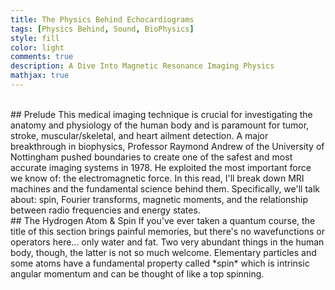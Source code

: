 ```yaml
---
title: The Physics Behind Echocardiograms
tags: [Physics Behind, Sound, BioPhysics]
style: fill
color: light
comments: true
description: A Dive Into Magnetic Resonance Imaging Physics
mathjax: true
---
```

<br>
## Prelude
This medical imaging technique is crucial for investigating the anatomy and physiology of the human body and is paramount for tumor, stroke, muscular/skeletal, and heart ailment detection. A major breakthrough in biophysics, Professor Raymond Andrew of the University of Nottingham pushed boundaries to create one of the safest and most accurate imaging systems in 1978. He exploited the most important force we know of: the electromagnetic force. In this read, I'll break down MRI machines and the fundamental science behind them. Specifically, we'll talk about: spin, Fourier transforms, magnetic moments, and the relationship between radio frequencies and energy states.
<br>
## The Hydrogen Atom & Spin
If you've ever taken a quantum course, the title of this section brings painful memories, but there's no wavefunctions or operators here... only water and fat. Two very abundant things in the human body, though, the latter is not so much welcome. Elementary particles and some atoms have a fundamental property called *spin* which is intrinsic angular momentum and can be thought of like a top spinning.
